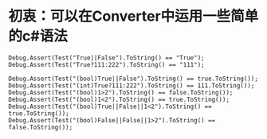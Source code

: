 # 初衷：可以在Converter中运用一些简单的c#语法

    Debug.Assert(Test("True||False").ToString() == "True");  
    Debug.Assert(Test("True?111:222").ToString() == "111");  

    Debug.Assert(Test("(bool)True||False").ToString() == true.ToString());  
    Debug.Assert(Test("(int)True?111:222").ToString() == 111.ToString());  
    Debug.Assert(Test("(bool)1>2").ToString() == false.ToString());  
    Debug.Assert(Test("(bool)1<2").ToString() == true.ToString());  
    Debug.Assert(Test("(bool)True||False||1<2").ToString() == true.ToString());  
    Debug.Assert(Test("(bool)False||False||1>2").ToString() == false.ToString());  
